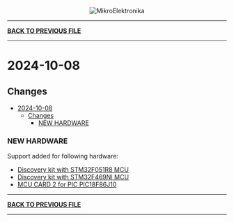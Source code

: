 <p align="center">
  <img src="http://www.mikroe.com/img/designs/beta/logo_small.png?raw=true" alt="MikroElektronika"/>
</p>

---

**[BACK TO PREVIOUS FILE](../changelog.md)**

---

# 2024-10-08

## Changes

- [2024-10-08](#2024-10-08)
  - [Changes](#changes)
    - [NEW HARDWARE](#new-hardware)

### NEW HARDWARE

Support added for following hardware:

+ [Discovery kit with STM32F051R8 MCU](https://www.st.com/content/st_com/en/products/evaluation-tools/product-evaluation-tools/mcu-mpu-eval-tools/stm32-mcu-mpu-eval-tools/stm32-discovery-kits/stm32f0discovery.html)
+ [Discovery kit with STM32F469NI MCU](https://www.st.com/content/st_com/en/products/evaluation-tools/product-evaluation-tools/mcu-mpu-eval-tools/stm32-mcu-mpu-eval-tools/stm32-discovery-kits/32f469idiscovery.html)
+ [MCU CARD 2 for PIC PIC18F86J10](https://www.mikroe.com/mcu-card-2-for-pic-pic18f86j10)

---

**[BACK TO PREVIOUS FILE](../changelog.md)**

---
